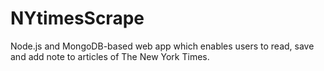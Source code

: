 # NYtimesScrape
Node.js and MongoDB-based web app which enables users to read, save and add note to articles of The New York Times.

